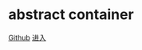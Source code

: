 # abstract container

<!-- 这是封面文件，编辑好后在 `index.html` 中把 `coverpage` 属性设置为 `true` 即可显示。 -->

<!-- 需要一个 slogan -->

[Github](https://github.com/dzylikecode/dzylikecode.github.io)
[进入](./)
